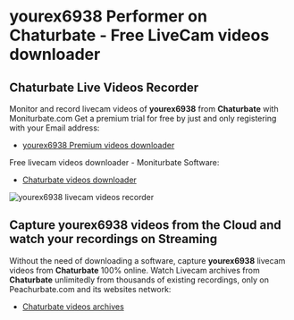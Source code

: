 # yourex6938 Performer on Chaturbate - Free LiveCam videos downloader

## Chaturbate Live Videos Recorder

Monitor and record livecam videos of **yourex6938** from **Chaturbate** with Moniturbate.com
Get a premium trial for free by just and only registering with your Email address:
* [yourex6938 Premium videos downloader](https://moniturbate.com/request-demo-licence-key.html)

Free livecam videos downloader - Moniturbate Software:
* [Chaturbate videos downloader](https://moniturbate.com/moniturbate-download-software.html)

![yourex6938 livecam videos recorder](https://peachurnet.com/templates/moniturbate-software.png)


## Capture yourex6938 videos from the Cloud and watch your recordings on Streaming

Without the need of downloading a software, capture **yourex6938** livecam videos from **Chaturbate** 100% online.
Watch Livecam archives from **Chaturbate** unlimitedly from thousands of existing recordings, only on Peachurbate.com and its websites network:
* [Chaturbate videos archives](https://peachurnet.com/)